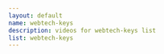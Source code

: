 ```yaml
--- 
layout: default
name: webtech-keys
description: videos for webtech-keys list
list: webtech-keys
---
```


<div class="player">
<div id="player"><!-- "https://www.youtube.com/watch?v={{site.data.lists[page.list][0]}}" --></div>
</div>

